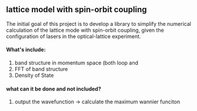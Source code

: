 ## lattice model with spin-orbit coupling
The initial goal of this project is to develop a library to simplify the numerical calculation of the lattice mode with spin-orbit coupling, given the configuration of lasers in the optical-lattice experiment.

#### What's include:
1. band structure in momentum space (both loop and 
2. FFT of band structure
3. Density of State

#### what can it be done and not included?
1. output the wavefunction -> calculate the maximum wannier funciton



